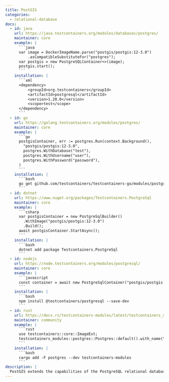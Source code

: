 ```yaml
---
title: PostGIS
categories:
  - relational-database
docs:
  - id: java
    url: https://java.testcontainers.org/modules/databases/postgres/
    maintainer: core
    example: |
      ```java
      var image = DockerImageName.parse("postgis/postgis:12-3.0")
          .asCompatibleSubstituteFor("postgres");
      var postgis = new PostgreSQLContainer<>(image);
      postgis.start();
      ```
    installation: |
      ```xml
      <dependency>
          <groupId>org.testcontainers</groupId>
          <artifactId>postgresql</artifactId>
          <version>1.20.0</version>
          <scope>test</scope>
      </dependency>
      ```
  - id: go
    url: https://golang.testcontainers.org/modules/postgres/
    maintainer: core
    example: |
      ```go
      postgisContainer, err := postgres.Run(context.Background(),
        "postgis/postgis:12-3.0",
        postgres.WithDatabase("test"),
        postgres.WithUsername("user"),
        postgres.WithPassword("password"),
      )
      ```
    installation: |
      ```bash
      go get github.com/testcontainers/testcontainers-go/modules/postgres
      ```
  - id: dotnet
    url: https://www.nuget.org/packages/Testcontainers.PostgreSql
    maintainer: core
    example: |
      ```csharp
      var postgisContainer = new PostgreSqlBuilder()
        .WithImage("postgis/postgis:12-3.0")
        .Build();
      await postgisContainer.StartAsync();
      ```
    installation: |
      ```bash
      dotnet add package Testcontainers.PostgreSql
      ```
  - id: nodejs
    url: https://node.testcontainers.org/modules/postgresql/
    maintainer: core
    example: |
      ```javascript
      const container = await new PostgreSqlContainer("postgis/postgis:12-3.0").start();
      ```
    installation: |
      ```bash
      npm install @testcontainers/postgresql --save-dev
      ```
  - id: rust
    url: https://docs.rs/testcontainers-modules/latest/testcontainers_modules/postgres/struct.Postgres.html
    maintainer: community
    example: |
      ```rust
      use testcontainers::core::ImageExt;
      testcontainers_modules::postgres::Postgres::default().with_name("postgis/postgis").with_tag("16-3.5-alpine").start()
      ```
    installation: |
      ```bash
      cargo add -F postgres --dev testcontainers-modules
      ```
description: |
  PostGIS extends the capabilities of the PostgreSQL relational database by adding support for storing, indexing, and querying geospatial data.
---
```

